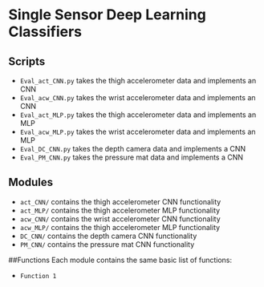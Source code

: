 # Single Sensor Deep Learning Classifiers

## Scripts
 - `Eval_act_CNN.py` takes the thigh accelerometer data and implements an CNN
 - `Eval_acw_CNN.py` takes the wrist accelerometer data and implements an CNN
 - `Eval_act_MLP.py` takes the thigh accelerometer data and implements an MLP
 - `Eval_acw_MLP.py` takes the wrist accelerometer data and implements an MLP
 - `Eval_DC_CNN.py` takes the depth camera data and implements a CNN
 - `Eval_PM_CNN.py` takes the pressure mat data and implements a CNN
 
## Modules
 - `act_CNN/` contains the thigh accelerometer CNN functionality 
 - `act_MLP/` contains the thigh accelerometer MLP functionality 
 - `acw_CNN/` contains the wrist accelerometer CNN functionality 
 - `acw_MLP/` contains the thigh accelerometer MLP functionality 
 - `DC_CNN/` contains the depth camera CNN functionality 
 - `PM_CNN/` contains the pressure mat CNN functionality 
 
##Functions
Each module contains the same basic list of functions:
- `Function 1` 
